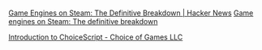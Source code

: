 \
[Game Engines on Steam: The Definitive Breakdown | Hacker News](https://news.ycombinator.com/item?id=28394818)
[Game engines on Steam: The definitive breakdown](https://www.gamedeveloper.com/business/game-engines-on-steam-the-definitive-breakdown)

[Introduction to ChoiceScript - Choice of Games LLC](https://www.choiceofgames.com/make-your-own-games/choicescript-intro)
